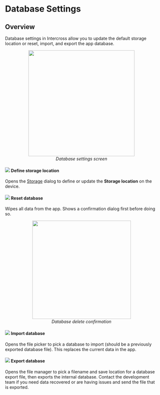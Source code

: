 <link rel="stylesheet" type="text/css" href="_styles/styles.css">

# Database Settings

## Overview

Database settings in Intercross allow you to update the default storage location or reset, import, and export the app database.

<figure align="center" class="image">
<img src="_static/images/settings/database_settings.png" width="350px">
<figcaption><i>Database settings screen</i></figcaption>
</figure>

#### <img class="icon" src="_static/icons/folder-lock.png">  Define storage location

Opens the <a href="#/storage">Storage</a> dialog to define or update the **Storage location** on the device.

#### <img class="icon" src="_static/icons/database-remove.png"> Reset database

Wipes all data from the app. Shows a confirmation dialog first before doing so.

<figure align="center" class="image">
  <img src="_static/images/settings/database_delete.png" width="325px"> 
  <figcaption><i>Database delete confirmation</i></figcaption> 
</figure>

#### <img class="icon" src="_static/icons/database-import.png"> Import database

Opens the file picker to pick a database to import (should be a previously exported database file). This replaces the current data in the app.

#### <img class="icon" src="_static/icons/database-export.png"> Export database

Opens the file manager to pick a filename and save location for a database export file, then exports the internal database. Contact the development team if you need
data recovered or are having issues and send the file that is exported.

